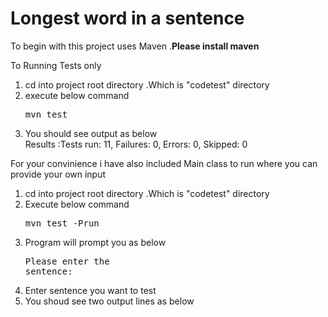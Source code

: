 <h1> Longest word in a sentence </h1>

To begin with this project uses Maven .<b>Please install maven </b>

To Running Tests only
  1. cd into project root directory .Which is "codetest" directory
  2. execute below command  <pre>mvn test</pre>
  3. You should see output as below <br>
          Results :Tests run: 11, Failures: 0, Errors: 0, Skipped: 0
          
 For your convinience i have also included Main class to run where you can provide your own input 
 
  1. cd into project root directory .Which is "codetest" directory
  2. Execute below command  <pre>mvn test -Prun</pre>
  3. Program will prompt you as below  <pre>Please enter the sentence:</pre>
  4. Enter sentence you want to test 
  5. You shoud see two output lines as below
  
